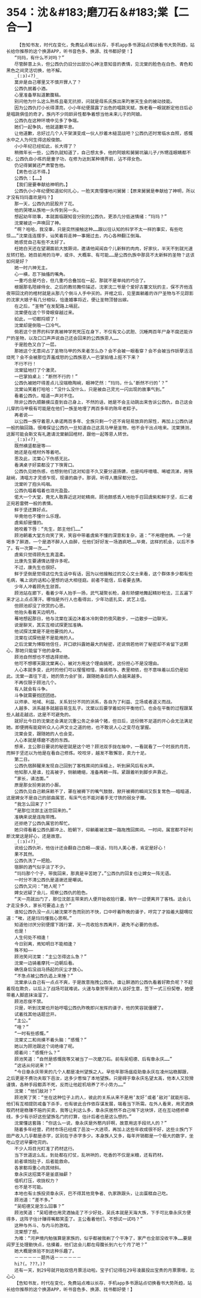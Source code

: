 # 354：沈＆#183;磨刀石＆#183;棠【二合一】
        【告知书友，时代在变化，免费站点难以长存，手机app多书源站点切换看书大势所趋，站长给你推荐的这个换源APP，听书音色多、换源、找书都好使！】
       “玛玛，有什么不对吗？”
       尽管醉意上头，但公西仇仍旧分出部分心神注意知音的表情，见沈棠的脸色在白色、青色和黑色之间灵活切换，他不解。
       _(:з)∠?)_
       莫非是自己哪里又不慎开罪人了？
       公西仇抿着小酒。
       心里准备草拟道歉腹稿。
       别问他为什么这么熟练且毫无抗拒，问就是母系氏族出来旳崽天生会的被动技能。
       因为公西仇打小长得漂亮，小小年纪便展露了出色的唱跳天赋，族老看一眼就断定他日后必是唱跳俱佳的奇才。族内不少同龄异性都争着想当他未来儿子的阿娘。
       公西仇在这种环境中见多了争端。
       她们一起争执，他就道歉平息。
       让他道歉，总好过几个人干架演变成一伙人抄着木槌混战吧？公西仇还时常临水自照，感慨水中之人为何生得这般俊朗。
       小小年纪已经如此，长大得了？
       稍微年长一些，公西仇就知道了，自己想太多，他的阿娘和舅舅坑骗儿子/外甥连眼睛都不眨，公西仇自小练的是童子功，在修为达到某种境界前，沾不得女色。
       仍记得舅舅还严肃警告他。
       【男色也沾不得。】
       公西仇：【……】
       【我们是要奉献给神明的。】
       公西仇小小年纪便知道如何扎心，一脸天真懵懂地问舅舅：【原来舅舅是奉献给了神明，所以才没有玛玛喜欢是吗？】
       那一天，公西仇的屁股开了花。
       他的哭嚎从族地一头传到另一头。
       想起幼年琐事，本就面临跟知音分别的公西仇，更添几分低迷情绪：“玛玛？”
       沈棠被这一声唤回了神。
       “啊？哈哈，我没事，只是突然接触这种……跟以往认知的科学不太一样的事实，有些吃惊……”沈棠连连摆手，讪笑着将走神一事揭过去，内心各种翻江倒海。
       她感觉自己有些不太好了。
       枉她白天还在望潮面前大放厥词，邀请他闻闻自个儿新鲜的肉肉，好家伙，半天不到就光速反转打脸。她目前用的马甲，或许、大概率、有可能……是公西仇族中那具不太新鲜的圣物？这该如何是好？
       她一时六神无主。
       心一横，忍下抽搐的嘴角。
       一重巧合是巧合，但几重巧合叠加在一起，那就不是单纯的巧合了。
       根据那名陪嫁侍女、之后的教坊舞伶描述，沈家沈二爷是个爱好古董文玩的主，保不齐他连夜带回沈府的棺材就是从那几个倒斗人手中买的。开棺之后，见里面躺着的诈尸圣物与不见踪影的沈家大娘子有几分相似，恰逢婚事将近，便让圣物顶替出嫁。
       在之后，“圣物”在发配路上嗝屁。
       沈棠便在这个节骨眼穿越过来。
       如此，一切都捋顺了！
       沈棠却是倒吸一口冷气。
       倘若这个世界的科学真被神学死死压在身下，不仅有文心武胆、沉睡两百年尸身不腐还能诈尸的圣物，以及口口声声说自己还会回来的公西族恩人……
       于是脸色又白了一层。
       那她这个无意间占了圣物马甲的外来者怎么办？会不会被一眼看穿？会不会被当作妖孽活活烧死？会不会被那位弄羞成怒的公西族恩人一巴掌拍墙上抠不下来？
       不行不行！
       沈棠猛地打了个激灵。
       一巴掌拍桌上：“断然不行的！”
       公西仇被她吓得差点儿没端稳陶碗，眼神茫然：“玛玛，什么‘断然不行的’？”
       沈棠讪笑着打哈哈：“没什么没什么，只是被自己灵光一闪出现的故事气到。”
       看着公西仇，暗道一声对不住。
       除非公西仇顺藤摸瓜查到自己身上，不然的话，她是不会主动跳出来告诉公西仇，自己这会儿穿的马甲极有可能是在他们一族圣地埋了两百多年的陈年老粽子。
       再者说——
       以公西一族守着恩人承诺两百多年、全族只剩一个还不肯轻易放弃的尿性，再加上公西仇谜一般的脑回路，很难保证公西仇一旦知道自己这具马甲是圣物，他不会干出点啥来。沈棠猜测，这厮可能会斯文有礼邀请沈棠躺回棺材，跟他一起等恩人转世。
       _(:з)∠?)_
       既然横竖都是等——
       她还是在棺材外等着吧。
       思及此，沈棠心下伤感无比。
       看满桌子好菜都没了下筷胃口。
       公西仇见她伤感，也想到他们这对知音不久又要分道扬镳，也是呜呼噫嘻、唏嘘流涕，用筷敲碗，清唱方才灵感乍现，现谱的曲子。那调，听得人撒尿都分岔。
       沈棠听了抱头呜咽。
       公西仇唱着唱着也泪光盈盈。
       偌大一个大堂，竟无人敢靠近这对蛇精病，顾池颇感丢人地抬手召回虞紫和鲜于坚，后二者正宛若雷劈一般的表情。
       鲜于坚还算好点。
       毕竟他也不懂什么乐理。
       虞紫却是懂的。
       她咬着下唇：“先生，郎主他们……”
       顾池朝着大堂方向笑了笑，笑容中带着虞紫不懂的深意和复杂，道：“不用理他俩。一个是喝多了醉酒，一个是酒不醉人人自醉，任他们好好发一场酒疯吧……毕竟，这样的机会，以后不多了。有一次算一次……”
       虞紫只觉得顾先生真温柔。
       比康先生要通情达理许多呢。
       不过，康先生也很好。
       鲜于坚倒是觉得这位先生话中有话，因为以他接触过的文心文士来看，这个群体多少都有些毛病，嘴上说的话和心里想的话大相径庭。前者不能信，后者要去猜。
       少年人冲着顾先生颔首。
       顾池站在廊下，看着少年人抬手一扬，武气凝聚长枪，身形矫健地舞起精妙枪法，三五遍下来才沾上点点薄汗。哪怕是外行人也看得出，少年功底扎实，武艺上佳。
       但顾池却没了欣赏的心思。
       他抬头看着天边明月。
       蓦地想起那日，他与沈棠在溪边沐着冰冷刺骨的夜风散步，一边散步一边聊天。
       说是聊天，其实互相试探更加准确。
       他试探沈棠是不是他要找的人。
       沈棠在试探他是不是能用的人。
       之后沈棠为博取他信任，开口欲抖露她最大的秘密，还说倘若他听了秘密却不肯留下这颗心，那她只能留下他的身体。
       顾池自然想也不想选择拒绝。
       他可不想哪天跟沈棠离心，被对方用这个理由搞死，这份担心不是没理由。
       人心本就多变，此时的他们可以惺惺相惜，推诚相与、表里相依，但不意味着以后仍是如此。沈棠一直往下走，她的势力会扩张，跟随她身后的人会越来越多。
       不再仅限于顾池几个。
       有人就会有斗争。
       斗争就需要抱团团结。
       以师承、地域、利益、关系划分不同的派系，各自为了利益、立场或者道义而战。
       人越多、派系越多就越容易生乱子。沈棠以后要学着如何平衡他们，也会在平衡的过程跟某些人越走越远，这是不可避免的。
       就好比今日的沈棠还会满足沉重公务之余骑个猪，但日后，这份微不足道的开心会无法满足她。即便拥有能窥听众人心声文士之道的他，也不敢说人心之变尽在掌握。
       沈棠会变，跟随她的人也会变。
       人心本就是琢磨不透的东西。
       想来，主公那日要说的秘密就是这个吧？顾池双手拢在袖中，一看就看了一个时辰的月亮，而鲜于坚还以为他是在看自己修炼。咬咬牙，越发不敢懈怠，卖力十足。
       第二日。
       公西仇宿醉醒来发现自己回到了客栈房间的床榻上，听到屏风后有水声。
       他知那人是谁，拉高被子，侧躺蜷缩，准备再赖一阵。紧跟着听到脚步声靠近。
       “家长，请洁面。”
       原是那女扮男装的小厮。
       公西仇见自己赖床赖不了，罩在被褥下的嘴气鼓鼓，掀开被褥的瞬间又恢复常色——暗暗道，这是婢女不是自己的部曲属官，有床气也不能对着手无寸铁的弱女子撒。
       “我怎么回来了？”
       “是那位沈郎主送您回来的。”
       准确来说是连拖带拽。
       还拒绝了公西仇属官的帮忙。
       她只得看着公西仇脚冲上、脸朝下，仰躺着被沈棠一路拖拽回房间。一时间，属官都不好判断沈棠这是好心，还是故意。
       _(:з)∠?)_
       说给公西仇听，他估计还会翻自己白眼——废话，玛玛人美心善，肯定是好心！
       果不其然。
       公西仇洗了一把脸。
       宿醉的酒气似乎淡了不少。
       “玛玛那个个子，带我回来，那真是辛苦她了。”公西仇的回复也让婢女一阵无语。
       一时分不清公西仇是道谢还是嘲讽。
       公西仇又问：“她人呢？”
       婢女迟疑了会儿，观察公西仇的脸色。
       “天一亮就出门了，那位沈郎主带来的人便开始收拾行囊，晌午一过便离开了客栈。这会儿才走没多久，家长可要追上去？”
       谁知公西仇没一点儿被沈棠不告而别的不快，口中哼着昨晚的谱子，哼完了才拍着大腿喟叹道：“唉，还是玛玛懂我心思啊。”
       知道他讨厌分别便摆下践行宴，天一亮收拾东西离开，避免不必要的伤感。
       也是！
       人生何处不相逢！
       今日别离，焉知明日不能相逢？
       殊不知——
       顾池笑问沈棠：“主公怎得这么急？”
       沈棠一边骑着摩托一边朝后看。
       确信身后没战马扬起的灰尘才放心。
       “不急点被公西仇追上来捶？”
       沈棠承认自己有一点点不爽，于是故意拖拽公西仇，谁让醉酒的公西仇看着好欺负呢？不趁着现在欺负，以后上了战场可就难说。火速与章贺带来的人谈好生意，签下一式三份契卷，她便带着人脚底抹油溜了。
       顾池忍俊不禁。
       只是，听到沈棠也开始哼唱公西仇昨晚即兴发挥的谱子，他的笑容就僵硬了。
       试着找其他话题岔开。
       “主公。”
       “啥？”
       “一时有些感慨。”
       沈棠丈二和尚摸不着头脑：“感慨？”
       她以为顾池跟这个词绝缘了呢。
       顺着问：“感慨什么？”
       顾池笑道：“自然是感慨我等又被当了一次磨刀石。前有吴昭德、后有章永庆……”
       “这话从何说来？”
       “今日章永庆带来的几个人都是凌州望族之人。早些年那场瘟疫助章永庆在凌州站稳脚跟，之后更是不费功夫取下邑汝，这多少惹恼了本地望族。只是碍于章永庆名望太高，他本人又狡猾谨慎，各种手段都弄不死，反而让他趁机培养了不小势力……”
       沈棠：“他们敌对？”
       顾池笑了笑：“坐在这种位子上的人，彼此的关系从来不是用‘友好’或者‘敌对’就能形容。他们有互相提防戒备下杀手，也有彼此合作依存谋发展，端看当下所需。在外人看来，用灵酒换取药材是稳赚不赔的买卖，我等让利这么多，章永庆居然不自己啃下这块饼，还在互动搭桥牵线，多少有示好这些望族名门的打算，估计后者也是这么想的。”
       沈棠懂这套路：“你这么一说，章永庆是外憨内奸啊，故意用这手段坑人的？”
       随着多年经营，药材市场已经成了邑汝一大进项，再加上这些年收成很不好，这些士族门下田产收入几乎都是赤字，区别在于赤字多少。本身族人又多，每年开销都是一个极大的数字，坐吃山空迟早要吃完的。
       不少人将目光盯准了药材这行。
       当下世道这么乱，到处都在打仗，乱哄哄的，吃香的不仅是米粮，还有药材。
       前者填饱肚子，后者能救命。
       各家都将重心向其倾斜。
       章永庆这招莫不是釜底抽薪？
       借机打压，收拢权力？
       也不是不可能。
       本地也有士族投资章永庆，巴不得其他竞争者、仇家跌跟头，让出蛋糕自己吃。
       顾池道：“差不多。”
       “吴昭德又是怎么回事？”
       顾池笑道：“吴昭德也用灵酒抽走了不少好处，吴氏本就是天海大族，下手可比章永庆方便得多，这阵子估计赚得嘴都笑歪了。主公看着他们，不想试一试吗？”
       这种与外斗、与内斗的游戏。
       沈棠想了想。
       为难：“河尹境内勉强算是家族的，似乎都被我剃了个干净了，家产也全部没收干净……要是阎罗王处理勤快点，估摸着，他们这会儿都在母腹长到六七个月了吧？”
       她大概是体验不到这种乐趣了。
       －－－－－－题外话－－－－－－
       hi?(。???。)?
       还有一天，到29号就开始双倍月票活动啦。宝子们记得在29号凌晨投出宝贵的月票票哦，比心心
       【告知书友，时代在变化，免费站点难以长存，手机app多书源站点切换看书大势所趋，站长给你推荐的这个换源APP，听书音色多、换源、找书都好使！】